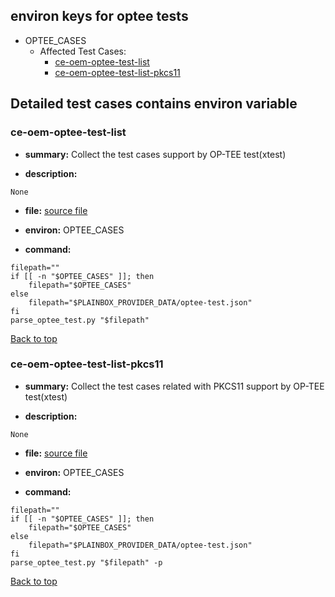 
## <a id='top'>environ keys for optee tests</a>

- OPTEE_CASES
    - Affected Test Cases:
        - [ce-oem-optee-test-list](#ce-oem-optee-test-list)
        - [ce-oem-optee-test-list-pkcs11](#ce-oem-optee-test-list-pkcs11)

## Detailed test cases contains environ variable
### <a id='ce-oem-optee-test-list'>ce-oem-optee-test-list</a>
- **summary:**
Collect the test cases support by OP-TEE test(xtest)

- **description:**
```
None
```

- **file:**
[source file](jobs.pxu#L68)

- **environ:**
OPTEE_CASES

- **command:**
```
filepath=""
if [[ -n "$OPTEE_CASES" ]]; then
    filepath="$OPTEE_CASES"
else
    filepath="$PLAINBOX_PROVIDER_DATA/optee-test.json"
fi
parse_optee_test.py "$filepath"
```
[Back to top](#top)

### <a id='ce-oem-optee-test-list-pkcs11'>ce-oem-optee-test-list-pkcs11</a>
- **summary:**
Collect the test cases related with PKCS11 support by OP-TEE test(xtest)

- **description:**
```
None
```

- **file:**
[source file](jobs.pxu#L83)

- **environ:**
OPTEE_CASES

- **command:**
```
filepath=""
if [[ -n "$OPTEE_CASES" ]]; then
    filepath="$OPTEE_CASES"
else
    filepath="$PLAINBOX_PROVIDER_DATA/optee-test.json"
fi
parse_optee_test.py "$filepath" -p
```
[Back to top](#top)

